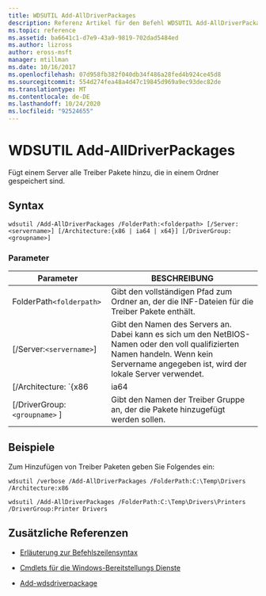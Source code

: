 ```yaml
---
title: WDSUTIL Add-AllDriverPackages
description: Referenz Artikel für den Befehl WDSUTIL Add-AllDriverPackages, mit dem alle Treiber Pakete, die in einem Ordner gespeichert sind, einem Server hinzugefügt werden.
ms.topic: reference
ms.assetid: ba6641c1-d7e9-43a9-9819-702dad5484ed
ms.author: lizross
author: eross-msft
manager: mtillman
ms.date: 10/16/2017
ms.openlocfilehash: 07d958fb382f040db34f486a28fed4b924ce45d8
ms.sourcegitcommit: 554d274fea48a4d47c19845d969a9ec93dec82de
ms.translationtype: MT
ms.contentlocale: de-DE
ms.lasthandoff: 10/24/2020
ms.locfileid: "92524655"
---
```

# <a name="wdsutil-add-alldriverpackages"></a>WDSUTIL Add-AllDriverPackages

Fügt einem Server alle Treiber Pakete hinzu, die in einem Ordner gespeichert sind.

## <a name="syntax"></a>Syntax

```
wdsutil /Add-AllDriverPackages /FolderPath:<folderpath> [/Server:<servername>] [/Architecture:{x86 | ia64 | x64}] [/DriverGroup:<groupname>]
```

### <a name="parameters"></a>Parameter

| Parameter | BESCHREIBUNG |
|--|--|
| FolderPath`<folderpath>` | Gibt den vollständigen Pfad zum Ordner an, der die INF-Dateien für die Treiber Pakete enthält. |
| [/Server:`<servername>`] | Gibt den Namen des Servers an. Dabei kann es sich um den NetBIOS-Namen oder den voll qualifizierten Namen handeln. Wenn kein Servername angegeben ist, wird der lokale Server verwendet. |
| [/Architecture: `{x86|ia64|x64}` ] | Gibt den Architektur Typen für das Treiber Paket an. |
| [/DriverGroup: `<groupname>` ] | Gibt den Namen der Treiber Gruppe an, der die Pakete hinzugefügt werden sollen. |

## <a name="examples"></a>Beispiele

Zum Hinzufügen von Treiber Paketen geben Sie Folgendes ein:

```
wdsutil /verbose /Add-AllDriverPackages /FolderPath:C:\Temp\Drivers /Architecture:x86
```

```
wdsutil /Add-AllDriverPackages /FolderPath:C:\Temp\Drivers\Printers /DriverGroup:Printer Drivers
```

## <a name="additional-references"></a>Zusätzliche Referenzen

- [Erläuterung zur Befehlszeilensyntax](command-line-syntax-key.md)

- [Cmdlets für die Windows-Bereitstellungs Dienste](/powershell/module/wds)

- [Add-wdsdriverpackage](/powershell/module/wds/add-wdsdriverpackage)
